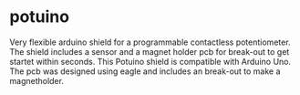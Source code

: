 potuino
=======

Very flexible arduino shield for a programmable contactless potentiometer. The shield includes a sensor and a magnet holder pcb for break-out to get startet within seconds. This Potuino shield is compatible with Arduino Uno. 
The pcb was designed using eagle and includes an break-out to make a magnetholder.
